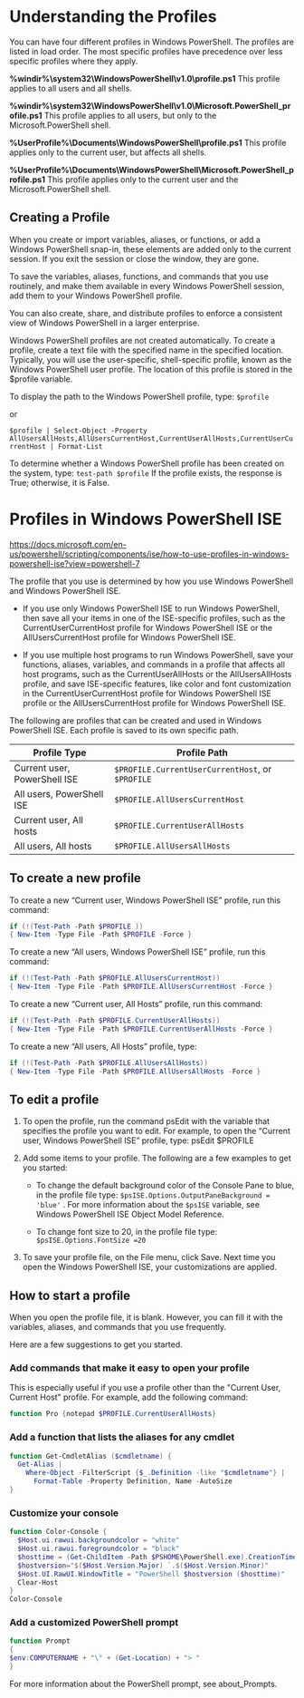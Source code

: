 # Understanding the Profiles

You can have four different profiles in Windows PowerShell. The profiles are listed in load order. The most specific
profiles have precedence over less specific profiles where they apply.

**%windir%\system32\WindowsPowerShell\v1.0\profile.ps1**
This profile applies to all users and all shells.

**%windir%\system32\WindowsPowerShell\v1.0\Microsoft.PowerShell_profile.ps1**
This profile applies to all users, but only to the Microsoft.PowerShell shell.

**%UserProfile%\Documents\WindowsPowerShell\profile.ps1**
This profile applies only to the current user, but affects all shells.

**%UserProfile%\Documents\WindowsPowerShell\Microsoft.PowerShell_profile.ps1**
This profile applies only to the current user and the Microsoft.PowerShell shell.


## Creating a Profile

When you create or import variables, aliases, or functions, or add a Windows PowerShell snap-in, these elements are added
only to the current session. If you exit the session or close the window, they are gone.

To save the variables, aliases, functions, and commands that you use routinely, and make them available in every Windows
PowerShell session, add them to your Windows PowerShell profile.

You can also create, share, and distribute profiles to enforce a consistent view of Windows PowerShell in a larger enterprise.

Windows PowerShell profiles are not created automatically. To create a profile, create a text file with the specified name
in the specified location. Typically, you will use the user-specific, shell-specific profile, known as the Windows PowerShell
user profile. The location of this profile is stored in the $profile variable.

To display the path to the Windows PowerShell profile, type:
`$profile`

or

`$profile | Select-Object -Property AllUsersAllHosts,AllUsersCurrentHost,CurrentUserAllHosts,CurrentUserCurrentHost | Format-List`

To determine whether a Windows PowerShell profile has been created on the system, type:
`test-path $profile`
If the profile exists, the response is True; otherwise, it is False.


# Profiles in Windows PowerShell ISE

https://docs.microsoft.com/en-us/powershell/scripting/components/ise/how-to-use-profiles-in-windows-powershell-ise?view=powershell-7

The profile that you use is determined by how you use Windows PowerShell and Windows PowerShell ISE.

* If you use only Windows PowerShell ISE to run Windows PowerShell, then save all your items in one of the ISE-specific profiles, such as the CurrentUserCurrentHost profile for Windows PowerShell ISE or the AllUsersCurrentHost profile for Windows PowerShell ISE.

* If you use multiple host programs to run Windows PowerShell, save your functions, aliases, variables, and commands in a profile that affects all host programs, such as the CurrentUserAllHosts or the AllUsersAllHosts profile, and save ISE-specific features, like color and font customization in the CurrentUserCurrentHost profile for Windows PowerShell ISE profile or the AllUsersCurrentHost profile for Windows PowerShell ISE.

The following are profiles that can be created and used in Windows PowerShell ISE. Each profile is saved to its own specific path.

Profile Type | Profile Path
--- | ---
Current user, PowerShell ISE | `$PROFILE.CurrentUserCurrentHost`, or `$PROFILE`
All users, PowerShell ISE | `$PROFILE.AllUsersCurrentHost`
Current user, All hosts | `$PROFILE.CurrentUserAllHosts`
All users, All hosts | `$PROFILE.AllUsersAllHosts`

## To create a new profile

To create a new “Current user, Windows PowerShell ISE” profile, run this command:
```PowerShell
if (!(Test-Path -Path $PROFILE ))
{ New-Item -Type File -Path $PROFILE -Force }
```

To create a new “All users, Windows PowerShell ISE” profile, run this command:
```PowerShell
if (!(Test-Path -Path $PROFILE.AllUsersCurrentHost))
{ New-Item -Type File -Path $PROFILE.AllUsersCurrentHost -Force }
```

To create a new “Current user, All Hosts” profile, run this command:
```PowerShell
if (!(Test-Path -Path $PROFILE.CurrentUserAllHosts))
{ New-Item -Type File -Path $PROFILE.CurrentUserAllHosts -Force }
```

To create a new “All users, All Hosts” profile, type:
```PowerShell
if (!(Test-Path -Path $PROFILE.AllUsersAllHosts))
{ New-Item -Type File -Path $PROFILE.AllUsersAllHosts -Force }
```

## To edit a profile

1. To open the profile, run the command psEdit with the variable that specifies the profile you want to edit. For example, to open the “Current user, Windows PowerShell ISE” profile, type: psEdit $PROFILE

2. Add some items to your profile. The following are a few examples to get you started:

     * To change the default background color of the Console Pane to blue, in the profile file type: `$psISE.Options.OutputPaneBackground = 'blue'` . For more information about the `$psISE` variable, see Windows PowerShell ISE Object Model Reference.

     * To change font size to 20, in the profile file type: `$psISE.Options.FontSize =20`

3. To save your profile file, on the File menu, click Save. Next time you open the Windows PowerShell ISE, your customizations are applied.

## How to start a profile

When you open the profile file, it is blank. However, you can fill it with the variables, aliases, and commands that you use frequently.

Here are a few suggestions to get you started.

### Add commands that make it easy to open your profile

This is especially useful if you use a profile other than the "Current User, Current Host" profile. For example, add the following command:
```PowerShell
function Pro {notepad $PROFILE.CurrentUserAllHosts}
```

### Add a function that lists the aliases for any cmdlet
```PowerShell
function Get-CmdletAlias ($cmdletname) {
  Get-Alias |
    Where-Object -FilterScript {$_.Definition -like "$cmdletname"} |
      Format-Table -Property Definition, Name -AutoSize
}
```

### Customize your console
```PowerShell
function Color-Console {
  $Host.ui.rawui.backgroundcolor = "white"
  $Host.ui.rawui.foregroundcolor = "black"
  $hosttime = (Get-ChildItem -Path $PSHOME\PowerShell.exe).CreationTime
  $hostversion="$($Host.Version.Major) `.$($Host.Version.Minor)"
  $Host.UI.RawUI.WindowTitle = "PowerShell $hostversion ($hosttime)"
  Clear-Host
}
Color-Console
```

### Add a customized PowerShell prompt
```PowerShell
function Prompt
{
$env:COMPUTERNAME + "\" + (Get-Location) + "> "
}
```

For more information about the PowerShell prompt, see about_Prompts.
